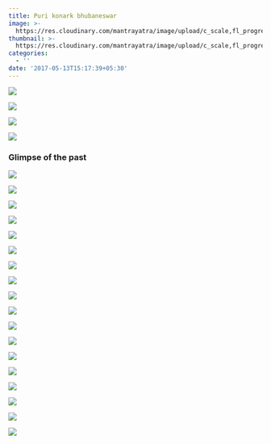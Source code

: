 ```yaml
---
title: Puri konark bhubaneswar
image: >-
  https://res.cloudinary.com/mantrayatra/image/upload/c_scale,fl_progressive,w_1450/v1/Puri%20Konark%20Bhubaneswar/Puri_5.jpg
thumbnail: >-
  https://res.cloudinary.com/mantrayatra/image/upload/c_scale,fl_progressive,w_440/v1/Puri%20Konark%20Bhubaneswar/banner.jpg
categories:
  - ''
date: '2017-05-13T15:17:39+05:30'
---
```

![](https://res.cloudinary.com/mantrayatra/image/upload/c_scale,fl_progressive,w_800/v1/Puri%20Konark%20Bhubaneswar/Puri.jpg)

![](https://res.cloudinary.com/mantrayatra/image/upload/c_scale,fl_progressive,w_800/v1/Puri%20Konark%20Bhubaneswar/Puri_2.jpg)

![](https://res.cloudinary.com/mantrayatra/image/upload/c_scale,fl_progressive,w_800/v1/Puri%20Konark%20Bhubaneswar/Puri_5.jpg)

![](https://res.cloudinary.com/mantrayatra/image/upload/c_scale,fl_progressive,w_800/v1/Puri%20Konark%20Bhubaneswar/Puri_4.jpg)

### Glimpse of the past

![](https://res.cloudinary.com/mantrayatra/image/upload/c_scale,w_800,fl_progressive/v1494646807/Puri%20Konark%20Bhubaneswar/004.jpg)

![](https://res.cloudinary.com/mantrayatra/image/upload/c_scale,w_800,fl_progressive/v1494646625/Puri%20Konark%20Bhubaneswar/009.jpg)

![](https://res.cloudinary.com/mantrayatra/image/upload/c_scale,w_800,fl_progressive/v1494645439/Puri%20Konark%20Bhubaneswar/IMG_20170306_075233342.jpg)

![](https://res.cloudinary.com/mantrayatra/image/upload/c_scale,w_800,fl_progressive/v1494644689/Puri%20Konark%20Bhubaneswar/IMG_20170306_130236580.jpg)

![](https://res.cloudinary.com/mantrayatra/image/upload/c_scale,w_800,fl_progressive/v1494645508/Puri%20Konark%20Bhubaneswar/IMG_20170306_151821350.jpg)

![](https://res.cloudinary.com/mantrayatra/image/upload/c_scale,w_800,fl_progressive/v1494644882/Puri%20Konark%20Bhubaneswar/IMG_20170306_161903726_HDR.jpg)

![](https://res.cloudinary.com/mantrayatra/image/upload/c_scale,w_800,fl_progressive/v1494645158/Puri%20Konark%20Bhubaneswar/IMG_20170307_165018953.jpg)

![](https://res.cloudinary.com/mantrayatra/image/upload/c_scale,w_800,fl_progressive/v1494646650/Puri%20Konark%20Bhubaneswar/IMG_20170307_165317642.jpg)

![](https://res.cloudinary.com/mantrayatra/image/upload/c_scale,w_800,fl_progressive/v1494646603/Puri%20Konark%20Bhubaneswar/IMG_20170308_113244308.jpg)

![](https://res.cloudinary.com/mantrayatra/image/upload/c_scale,w_800,fl_progressive/v1494646729/Puri%20Konark%20Bhubaneswar/IMG_20170308_212439612.jpg)

![](https://res.cloudinary.com/mantrayatra/image/upload/c_scale,w_800,fl_progressive/v1494645730/Puri%20Konark%20Bhubaneswar/IMG_20170309_092751957.jpg)

![](https://res.cloudinary.com/mantrayatra/image/upload/c_scale,w_800,fl_progressive/v1494646405/Puri%20Konark%20Bhubaneswar/IMG_20170309_092818021.jpg)

![](https://res.cloudinary.com/mantrayatra/image/upload/c_scale,w_800,fl_progressive/v1494646588/Puri%20Konark%20Bhubaneswar/IMG_20170309_093030160.jpg)

![](https://res.cloudinary.com/mantrayatra/image/upload/c_scale,w_800,fl_progressive/v1494646147/Puri%20Konark%20Bhubaneswar/IMG_20170309_095154545_HDR.jpg)

![](https://res.cloudinary.com/mantrayatra/image/upload/c_scale,w_800,fl_progressive/v1494645243/Puri%20Konark%20Bhubaneswar/IMG_20170309_095349192.jpg)

![](https://res.cloudinary.com/mantrayatra/image/upload/c_scale,w_800,fl_progressive/v1494645569/Puri%20Konark%20Bhubaneswar/IMG_20170309_102345172.jpg)

![](https://res.cloudinary.com/mantrayatra/image/upload/c_scale,w_800,fl_progressive/v1494645121/Puri%20Konark%20Bhubaneswar/IMG_20170309_102612111.jpg)

![](https://res.cloudinary.com/mantrayatra/image/upload/c_scale,w_800,fl_progressive/v1494645531/Puri%20Konark%20Bhubaneswar/IMG_20170309_160033033.jpg)
